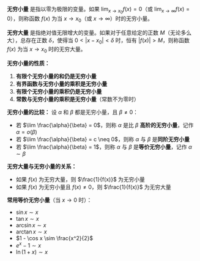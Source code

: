 **无穷小量** 是指以零为极限的变量。如果 $\lim_{x \to x_0} f(x) = 0$（或 $\lim_{x \to \infty} f(x) = 0$），则称函数 $f(x)$ 为当 $x \to x_0$（或 $x \to \infty$）时的无穷小量。

**无穷大量** 是指绝对值无限增大的变量。如果对于任意给定的正数 $M$（无论多么大），总存在正数 $\delta$，使得当 $0 < |x - x_0| < \delta$ 时，恒有 $|f(x)| > M$，则称函数 $f(x)$ 为当 $x \to x_0$ 时的无穷大量。

**无穷小量的性质：**
1. **有限个无穷小量的和仍是无穷小量**
2. **有界函数与无穷小量的乘积是无穷小量**
3. **有限个无穷小量的乘积仍是无穷小量**
4. **常数与无穷小量的乘积是无穷小量**（常数不为零时）

**无穷小量的比较：**
设 $\alpha$ 和 $\beta$ 都是无穷小量，且 $\beta \neq 0$：
- 若 $\lim \frac{\alpha}{\beta} = 0$，则称 $\alpha$ 是比 $\beta$ **高阶的无穷小量**，记作 $\alpha = o(\beta)$
- 若 $\lim \frac{\alpha}{\beta} = c \neq 0$，则称 $\alpha$ 与 $\beta$ 是**同阶无穷小量**
- 若 $\lim \frac{\alpha}{\beta} = 1$，则称 $\alpha$ 与 $\beta$ 是**等价无穷小量**，记作 $\alpha \sim \beta$

**无穷大量与无穷小量的关系：**
- 如果 $f(x)$ 为无穷大量，则 $\frac{1}{f(x)}$ 为无穷小量
- 如果 $f(x)$ 为无穷小量且 $f(x) \neq 0$，则 $\frac{1}{f(x)}$ 为无穷大量

**常用等价无穷小量**（当 $x \to 0$ 时）：
- $\sin x \sim x$
- $\tan x \sim x$
- $\arcsin x \sim x$
- $\arctan x \sim x$
- $1 - \cos x \sim \frac{x^2}{2}$
- $e^x - 1 \sim x$
- $\ln(1 + x) \sim x$